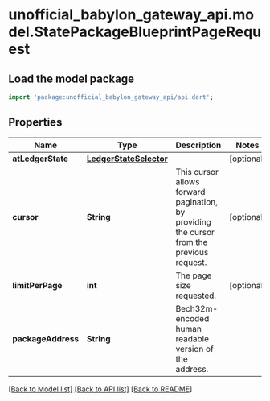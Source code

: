 # unofficial_babylon_gateway_api.model.StatePackageBlueprintPageRequest

## Load the model package
```dart
import 'package:unofficial_babylon_gateway_api/api.dart';
```

## Properties
Name | Type | Description | Notes
------------ | ------------- | ------------- | -------------
**atLedgerState** | [**LedgerStateSelector**](LedgerStateSelector.md) |  | [optional] 
**cursor** | **String** | This cursor allows forward pagination, by providing the cursor from the previous request. | [optional] 
**limitPerPage** | **int** | The page size requested. | [optional] 
**packageAddress** | **String** | Bech32m-encoded human readable version of the address. | 

[[Back to Model list]](../README.md#documentation-for-models) [[Back to API list]](../README.md#documentation-for-api-endpoints) [[Back to README]](../README.md)


